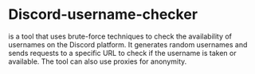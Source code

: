 # Discord-username-checker
is a tool that uses brute-force techniques to check the availability of usernames on the Discord platform. It generates random usernames and sends requests to a specific URL to check if the username is taken or available. The tool can also use proxies for anonymity.
